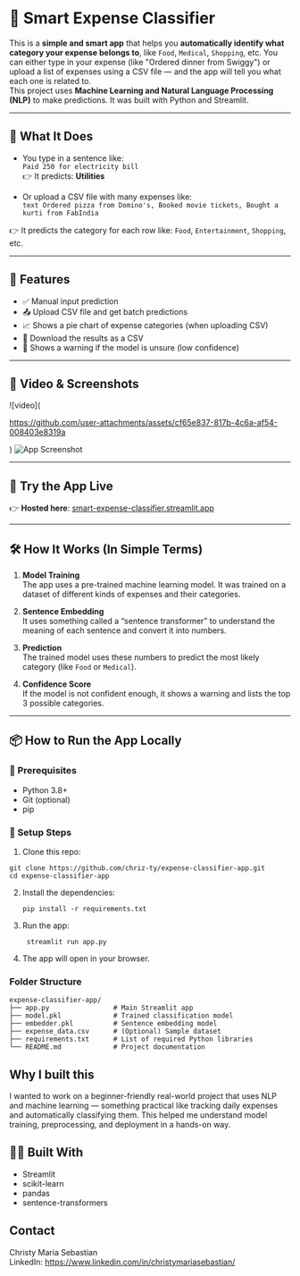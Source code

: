 # 💸 Smart Expense Classifier

This is a **simple and smart app** that helps you **automatically identify what category your expense belongs to**, like `Food`, `Medical`, `Shopping`, etc. You can either type in your expense (like "Ordered dinner from Swiggy") or upload a list of expenses using a CSV file — and the app will tell you what each one is related to.
<br>
This project uses **Machine Learning and Natural Language Processing (NLP)** to make predictions. It was built with Python and Streamlit.

---

## 🧠 What It Does

- You type in a sentence like:  
  `Paid 250 for electricity bill`  
  👉 It predicts: **Utilities**

- Or upload a CSV file with many expenses like:  
`text
Ordered pizza from Domino's,
Booked movie tickets,
Bought a kurti from FabIndia`


👉 It predicts the category for each row like: `Food`, `Entertainment`, `Shopping`, etc.

---

## 🌟 Features

- ✅ Manual input prediction
- 📤 Upload CSV file and get batch predictions
- 📈 Shows a pie chart of expense categories (when uploading CSV)
- 💾 Download the results as a CSV
- 🚫 Shows a warning if the model is unsure (low confidence)

---

## 📸 Video & Screenshots

![video](

https://github.com/user-attachments/assets/cf65e837-817b-4c6a-af54-008403e8319a

)
![App Screenshot](https://github.com/user-attachments/assets/fa27cfed-dfc3-4989-bdc3-13b0a1c17444)

---

## 🚀 Try the App Live

👉 **Hosted here**: [smart-expense-classifier.streamlit.app](https://expense-classifier-app-bcxkybcuceyxv5zpreuwnu.streamlit.app/)

---

## 🛠 How It Works (In Simple Terms)

1. **Model Training**  
 The app uses a pre-trained machine learning model. It was trained on a dataset of different kinds of expenses and their categories.

2. **Sentence Embedding**  
 It uses something called a “sentence transformer” to understand the meaning of each sentence and convert it into numbers.

3. **Prediction**  
 The trained model uses these numbers to predict the most likely category (like `Food` or `Medical`).

4. **Confidence Score**  
 If the model is not confident enough, it shows a warning and lists the top 3 possible categories.

---

## 📦 How to Run the App Locally

### 🔧 Prerequisites

- Python 3.8+
- Git (optional)
- pip

### 🧪 Setup Steps

1. Clone this repo:
 ```
 git clone https://github.com/chriz-ty/expense-classifier-app.git
 cd expense-classifier-app
```
2. Install the dependencies:
   ```
   pip install -r requirements.txt
   ```
3. Run the app:
   ```
    streamlit run app.py
   ```
4. The app will open in your browser.

### Folder Structure
```
expense-classifier-app/
├── app.py                # Main Streamlit app
├── model.pkl             # Trained classification model
├── embedder.pkl          # Sentence embedding model
├── expense_data.csv      # (Optional) Sample dataset
├── requirements.txt      # List of required Python libraries
└── README.md             # Project documentation
```
## Why I built this
I wanted to work on a beginner-friendly real-world project that uses NLP and machine learning — something practical like tracking daily expenses and automatically classifying them. This helped me understand model training, preprocessing, and deployment in a hands-on way.

## 🧑‍💻 Built With
- Streamlit
- scikit-learn
- pandas  
- sentence-transformers

## Contact
Christy Maria Sebastian <br>
LinkedIn: https://www.linkedin.com/in/christymariasebastian/
  

